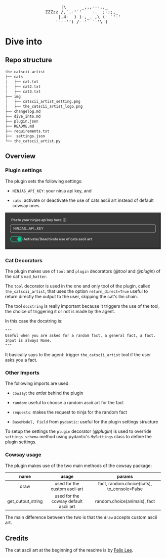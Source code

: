 <pre style="display: flex; justify-content: center;">
      |\      _,,,---,,_
ZZZzz /,`.-'`'    -.  ;-;;,_
     |,4-  ) )-,_. ,\ (  `'-'
    '---''(_/--'  `-'\_)
</pre>

# Dive into

## Repo structure

```
the-catscii-artist
├── cats
│   ├── cat.txt
│   ├── cat2.txt
│   ├── cat3.txt
├── img
│   ├── catscii_artist_setting.png
│   ├── the_catscii_artist_logo.png
├── changelog.md
├── dive_into.md
├── plugin.json
├── README.md
├── requirements.txt
├──  settings.json
└── the_catscii_artist.py

```

## Overview

### Plugin settings

The plugin sets the following settings:

- `NINJAS_API_KEY`: your ninja api key, and

- `cats`: activate or deactivate the use of cats ascii art instead of default cowsay ones.

<p>
  <img src="https://github.com/kodaline/the-catSCII-artist/blob/develop/img/the_catscii_artist_settings.png"/>
</p>

### Cat Decorators

The plugin makes use of `tool` and `plugin` decorators (*@tool* and *@plugin*) of the cat's `mad_hatter`.

The `tool` decorator is used in the one and only tool of the plugin, called `the_catscii_artist`, that uses the option `return_direct=True` useful to return directly the output to the user, skipping the cat's llm chain.

The tool `docstring` is really important because it triggers the use of the tool, the choice of triggering it or not is made by the agent.

In this case the docstring is:

```
"""
Useful when you are asked for a random fact, a general fact, a fact.
Input is always None.
"""
```

It basically says to the agent: trigger `the_catscii_artist` tool if the user asks you a fact.

### Other Imports

The following imports are used:

- `cowsay`: the *artist* behind the plugin

- `random`: useful to choose a random ascii art for the fact

- `requests`: makes the request to ninja for the random fact

- `BaseModel, Field` from `pydantic`: useful for the plugin settings structure

To setup the settings the `plugin` decorator (*@plugin*) is used to override `settings_schema` method using pydantic's `MySettings` class to define the plugin settings.

### Cowsay usage

The plugin makes use of the two main methods of the cowsay package:

|        name       |                 usage                 |                    params                   |
|:-----------------:|:-------------------------------------:|:-------------------------------------------:|
|        draw       |     used for the custom ascii art     | fact, random.choice(cats), to_console=False |
| get_output_string | used for the cowsay default ascii art |         random.choice(animals), fact        |

The main difference between the two is that the `draw` accepts custom ascii art.

## Credits

The cat ascii art at the beginning of the readme is by [Felix Lee](https://montcs.bloomu.edu/Graphics/ascii-art.html).